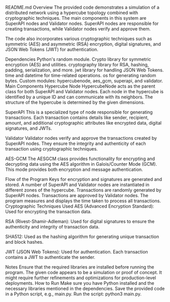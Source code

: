 README.md
Overview
The provided code demonstrates a simulation of a distributed network using a hypercube topology combined with cryptographic techniques. The main components in this system are SuperAPI nodes and Validator nodes. SuperAPI nodes are responsible for creating transactions, while Validator nodes verify and approve them.

The code also incorporates various cryptographic techniques such as symmetric (AES) and asymmetric (RSA) encryption, digital signatures, and JSON Web Tokens (JWT) for authentication.

Dependencies
Python's random module.
Crypto library for symmetric encryption (AES) and utilities.
cryptography library for RSA, hashing, padding, serialization, and more.
jwt library for handling JSON Web Tokens.
time and datetime for time-related operations.
os for generating random bytes.
Custom modules: hypercubenode, aes_gcm, superapi, and validator.
Main Components
Hypercube Node
HypercubeNode acts as the parent class for both SuperAPI and Validator nodes. Each node in the hypercube is identified by a unique ID and can communicate with its neighbors. The structure of the hypercube is determined by the given dimensions.

SuperAPI
This is a specialized type of node responsible for generating transactions. Each transaction contains details like sender, recipient, amount, and additional cryptographic attributes like encrypted data, digital signatures, and JWTs.

Validator
Validator nodes verify and approve the transactions created by SuperAPI nodes. They ensure the integrity and authenticity of each transaction using cryptographic techniques.

AES-GCM
The AESGCM class provides functionality for encrypting and decrypting data using the AES algorithm in Galois/Counter Mode (GCM). This mode provides both encryption and message authentication.

Flow of the Program
Keys for encryption and signatures are generated and stored.
A number of SuperAPI and Validator nodes are instantiated in different zones of the hypercube.
Transactions are randomly generated by SuperAPI nodes.
Transactions are approved by Validator nodes.
The program measures and displays the time taken to process all transactions.
Cryptographic Techniques Used
AES (Advanced Encryption Standard): Used for encrypting the transaction data.

RSA (Rivest-Shamir-Adleman): Used for digital signatures to ensure the authenticity and integrity of transaction data.

SHA512: Used as the hashing algorithm for generating unique transaction and block hashes.

JWT (JSON Web Tokens): Used for authentication. Each transaction contains a JWT to authenticate the sender.

Notes
Ensure that the required libraries are installed before running the program.
The given code appears to be a simulation or proof of concept. It might require further refinements and optimizations for production-level deployments.
How to Run
Make sure you have Python installed and the necessary libraries mentioned in the dependencies.
Save the provided code in a Python script, e.g., main.py.
Run the script: python3 main.py.
